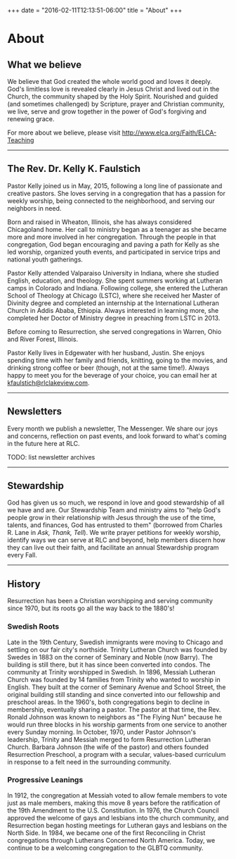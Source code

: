 +++
date = "2016-02-11T12:13:51-06:00"
title = "About"
+++

# About 

## What we believe
We believe that God created the whole world good and loves it deeply.  God's limitless love is revealed clearly in Jesus Christ and lived out in the Church, the community shaped by the Holy Spirit.  Nourished and guided (and sometimes challenged) by Scripture, prayer and Christian community, we live, serve and grow together in the power of God's forgiving and renewing grace.

For more about we believe, please visit http://www.elca.org/Faith/ELCA-Teaching

---

## The Rev. Dr. Kelly K. Faulstich
Pastor Kelly joined us in May, 2015, following a long line of passionate and creative pastors. She loves serving in a congregation that has a passion for weekly worship, being connected to the neighborhood, and serving our neighbors in need. 

Born and raised in Wheaton, Illinois, she has always considered Chicagoland home. Her call to ministry began as a teenager as she became more and more involved in her congregation. Through the people in that congregation, God began encouraging and paving a path for Kelly as she led worship, organized youth events, and participated in service trips and national youth gatherings. 

Pastor Kelly attended Valparaiso University in Indiana, where she studied English, education, and theology. She spent summers working at Lutheran camps in Colorado and Indiana. Following college, she entered the Lutheran School of Theology at Chicago (LSTC), where she received her Master of Divinity degree and completed an internship at the International Lutheran Church in Addis Ababa, Ethiopia. Always interested in learning more, she completed her Doctor of Ministry degree in preaching from LSTC in 2013. 

Before coming to Resurrection, she served congregations in Warren, Ohio and River Forest, Illinois. 

Pastor Kelly lives in Edgewater with her husband, Justin. She enjoys spending time with her family and friends, knitting, going to the movies, and drinking strong coffee or beer (though, not at the same time!). Always happy to meet you for the beverage of your choice, you can email her at [kfaulstich@rlclakeview.com](mailto:kfaulstich@rlclakeview.com). 

---

## Newsletters
Every month we publish a newsletter, The Messenger. We share our joys and concerns, reflection on past events, and look forward to what's coming in the future here at RLC.

TODO: list newsletter archives

---

## Stewardship
God has given us so much, we respond in love and good stewardship of all we have and are. Our Stewardship Team and ministry aims to "help God's people grow in their relationship with Jesus through the use of the time, talents, and finances, God has entrusted to them" (borrowed from Charles R. Lane in _Ask, Thank, Tell_). We write prayer petitions for weekly worship, identify ways we can serve at RLC and beyond, help members discern how they can live out their faith, and facilitate an annual Stewardship program every Fall. 

---

## History
Resurrection has been a Christian worshipping and serving community since 1970, but its roots go all the way back to the 1880's! 

### Swedish Roots
Late in the 19th Century, Swedish immigrants were moving to Chicago and settling on our fair city's northside. Trinity Lutheran Church was founded by Swedes in 1883 on the corner of Seminary and Noble (now Barry). The building is still there, but it has since been converted into condos. The community at Trinity worshipped in Swedish. In 1896, Messiah Lutheran Church was founded by 14 families from Trinity who wanted to worship in English. They built at the corner of Seminary Avenue and School Street, the original building still standing and since converted into our fellowship and preschool areas. In the 1960's, both congregations begin to decline in membership, eventually sharing a pastor. The pastor at that time, the Rev. Ronald Johnson was known to neighbors as "The Flying Nun" because he would run three blocks in his worship garments from one service to another every Sunday morning. In October, 1970, under Pastor Johnson's leadership, Trinity and Messiah merged to form Resurrection Lutheran Church.  Barbara Johnson (the wife of the pastor) and others founded Resurrection Preschool, a program with a secular, values-based curriculum in response to a felt need in the surrounding community.

### Progressive Leanings
In 1912, the congregation at Messiah voted to allow female members to vote just as male members, making this move 8 years before the ratification of the 19th Amendment to the U.S. Constitution. In 1976, the Church Council approved the welcome of gays and lesbians into the church community, and Resurrection began hosting meetings for Lutheran gays and lesbians on the North Side. In 1984, we became one of the first Reconciling in Christ congregations through Lutherans Concerned North America. Today, we continue to be a welcoming congregation to the GLBTQ community. 

